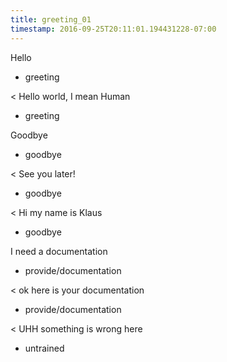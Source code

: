 ```yaml
---
title: greeting_01
timestamp: 2016-09-25T20:11:01.194431228-07:00
---
```


Hello
* greeting

< Hello world, I mean Human
* greeting

Goodbye
* goodbye

< See you later!
* goodbye

< Hi my name is Klaus
* goodbye

I need a documentation
* provide/documentation


< ok here is your documentation
* provide/documentation

< UHH something is wrong here
* untrained

